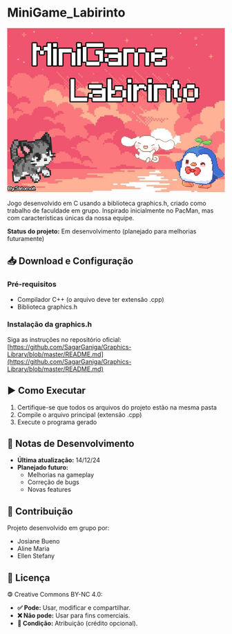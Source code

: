 # MiniGame_Labirinto

![Jogo estilo labirinto inspirado no PacMan](minigame_labirinto.png)

Jogo desenvolvido em C usando a biblioteca graphics.h, criado como trabalho de faculdade em grupo. Inspirado inicialmente no PacMan, mas com características únicas da nossa equipe.

**Status do projeto:** Em desenvolvimento (planejado para melhorias futuramente)

## 📥 Download e Configuração

### Pré-requisitos
- Compilador C++ (o arquivo deve ter extensão .cpp)
- Biblioteca graphics.h

### Instalação da graphics.h
Siga as instruções no repositório oficial:
[https://github.com/SagarGaniga/Graphics-Library/blob/master/README.md](https://github.com/SagarGaniga/Graphics-Library/blob/master/README.md)

## ▶️ Como Executar
1. Certifique-se que todos os arquivos do projeto estão na mesma pasta
2. Compile o arquivo principal (extensão .cpp)
3. Execute o programa gerado

## 📝 Notas de Desenvolvimento
- **Última atualização:** 14/12/24
- **Planejado futuro:**
  - Melhorias na gameplay
  - Correção de bugs
  - Novas features

## 👥 Contribuição
Projeto desenvolvido em grupo por:
- Josiane Bueno
- Aline Maria
- Ellen Stefany

## 📃 Licença  
🄯 Creative Commons BY-NC 4.0:  
- **✅ Pode:** Usar, modificar e compartilhar.  
- **❌ Não pode:** Usar para fins comerciais.  
- **📝 Condição:** Atribuição (crédito opcional).  
